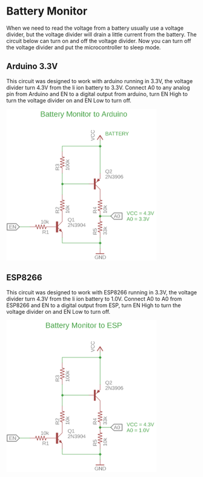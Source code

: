 # Battery Monitor

When we need to read the voltage from a battery usually use a voltage divider, but the voltage divider will drain a little current from the battery.
The circuit below can turn on and off the voltage divider.
Now you can turn off the voltage divider and put the microcontroller to sleep mode.

## Arduino 3.3V 

This circuit was designed to work with arduino running in 3.3V, the voltage divider turn 4.3V from the li ion battery to 3.3V.
Connect A0 to any analog pin from Arduino and EN to a digital output from arduino, turn EN High to turn the voltage divider on and EN Low to turn off.

<img src="Battery_Monitor/Battery_Monitor_Arduino.png" alt="Battery_Monitor_Arduino" height="400">

## ESP8266

This circuit was designed to work with ESP8266 running in 3.3V, the voltage divider turn 4.3V from the li ion battery to 1.0V.
Connect A0 to A0 from ESP8266 and EN to a digital output from ESP, turn EN High to turn the voltage divider on and EN Low to turn off.

<img src="Battery_Monitor/Battery_Monitor_ESP.png" alt="Battery_Monitor_ESP" height="400">
